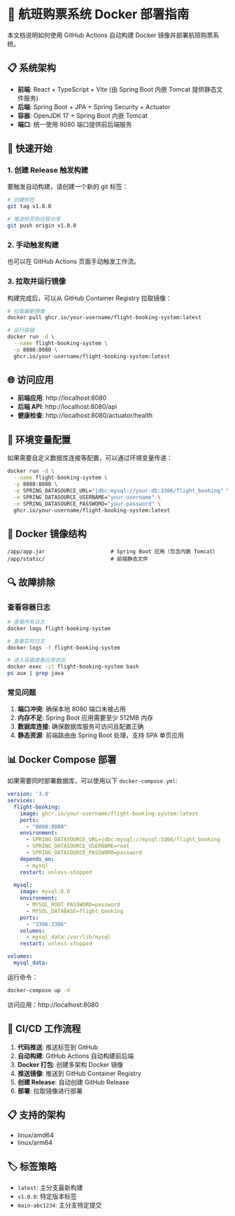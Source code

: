 # 🐳 航班购票系统 Docker 部署指南

本文档说明如何使用 GitHub Actions 自动构建 Docker 镜像并部署航班购票系统。

## 📋 系统架构

- **前端**: React + TypeScript + Vite (由 Spring Boot 内嵌 Tomcat 提供静态文件服务)
- **后端**: Spring Boot + JPA + Spring Security + Actuator
- **容器**: OpenJDK 17 + Spring Boot 内嵌 Tomcat
- **端口**: 统一使用 8080 端口提供前后端服务

## 🚀 快速开始

### 1. 创建 Release 触发构建

要触发自动构建，请创建一个新的 git 标签：

```bash
# 创建标签
git tag v1.0.0

# 推送标签到远程仓库
git push origin v1.0.0
```

### 2. 手动触发构建

也可以在 GitHub Actions 页面手动触发工作流。

### 3. 拉取并运行镜像

构建完成后，可以从 GitHub Container Registry 拉取镜像：

```bash
# 拉取最新镜像
docker pull ghcr.io/your-username/flight-booking-system:latest

# 运行容器
docker run -d \
  --name flight-booking-system \
  -p 8080:8080 \
  ghcr.io/your-username/flight-booking-system:latest
```

## 🌐 访问应用

- **前端应用**: http://localhost:8080
- **后端 API**: http://localhost:8080/api
- **健康检查**: http://localhost:8080/actuator/health

## 🔧 环境变量配置

如果需要自定义数据库连接等配置，可以通过环境变量传递：

```bash
docker run -d \
  --name flight-booking-system \
  -p 8080:8080 \
  -e SPRING_DATASOURCE_URL="jdbc:mysql://your-db:3306/flight_booking" \
  -e SPRING_DATASOURCE_USERNAME="your-username" \
  -e SPRING_DATASOURCE_PASSWORD="your-password" \
  ghcr.io/your-username/flight-booking-system:latest
```

## 📁 Docker 镜像结构

```
/app/app.jar                     # Spring Boot 应用（包含内嵌 Tomcat）
/app/static/                     # 前端静态文件
```

## 🔍 故障排除

### 查看容器日志

```bash
# 查看所有日志
docker logs flight-booking-system

# 查看实时日志
docker logs -f flight-booking-system

# 进入容器查看应用状态
docker exec -it flight-booking-system bash
ps aux | grep java
```

### 常见问题

1. **端口冲突**: 确保本地 8080 端口未被占用
2. **内存不足**: Spring Boot 应用需要至少 512MB 内存
3. **数据库连接**: 确保数据库服务可访问且配置正确
4. **静态资源**: 前端路由由 Spring Boot 处理，支持 SPA 单页应用

## 📊 Docker Compose 部署

如果需要同时部署数据库，可以使用以下 `docker-compose.yml`:

```yaml
version: '3.8'
services:
  flight-booking:
    image: ghcr.io/your-username/flight-booking-system:latest
    ports:
      - "8080:8080"
    environment:
      - SPRING_DATASOURCE_URL=jdbc:mysql://mysql:3306/flight_booking
      - SPRING_DATASOURCE_USERNAME=root
      - SPRING_DATASOURCE_PASSWORD=password
    depends_on:
      - mysql
    restart: unless-stopped
    
  mysql:
    image: mysql:8.0
    environment:
      - MYSQL_ROOT_PASSWORD=password
      - MYSQL_DATABASE=flight_booking
    ports:
      - "3306:3306"
    volumes:
      - mysql_data:/var/lib/mysql
    restart: unless-stopped

volumes:
  mysql_data:
```

运行命令：
```bash
docker-compose up -d
```

访问应用：http://localhost:8080

## 🔄 CI/CD 工作流程

1. **代码推送**: 推送标签到 GitHub
2. **自动构建**: GitHub Actions 自动构建前后端
3. **Docker 打包**: 创建多架构 Docker 镜像
4. **推送镜像**: 推送到 GitHub Container Registry
5. **创建 Release**: 自动创建 GitHub Release
6. **部署**: 拉取镜像进行部署

## 📋 支持的架构

- linux/amd64
- linux/arm64

## 🏷️ 标签策略

- `latest`: 主分支最新构建
- `v1.0.0`: 特定版本标签
- `main-abc1234`: 主分支特定提交 